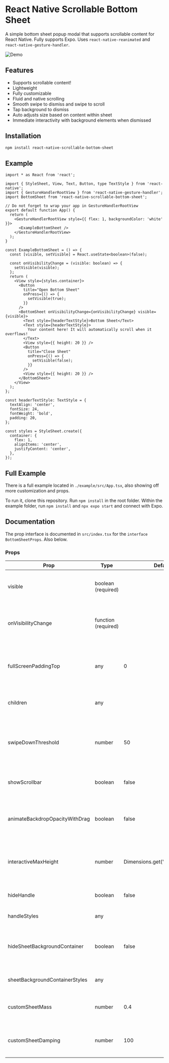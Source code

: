 # React Native Scrollable Bottom Sheet

A simple bottom sheet popup modal that supports scrollable content for React Native. Fully supports Expo. Uses `react-native-reanimated` and `react-native-gesture-handler`.

![Demo](assets/demo.gif)

## Features

- Supports scrollable content!
- Lightweight
- Fully customizable
- Fluid and native scrolling
- Smooth swipe to dismiss and swipe to scroll
- Tap background to dismiss
- Auto adjusts size based on content within sheet
- Immediate interactivity with background elements when dismissed 

## Installation

```sh
npm install react-native-scrollable-bottom-sheet
```

## Example

```tsx
import * as React from 'react';

import { StyleSheet, View, Text, Button, type TextStyle } from 'react-native';
import { GestureHandlerRootView } from 'react-native-gesture-handler';
import BottomSheet from 'react-native-scrollable-bottom-sheet';

// Do not forget to wrap your app in GestureHandlerRootView
export default function App() {
  return (
    <GestureHandlerRootView style={{ flex: 1, backgroundColor: 'white' }}>
      <ExampleBottomSheet />
    </GestureHandlerRootView>
  );
}

const ExampleBottomSheet = () => {
  const [visible, setVisible] = React.useState<boolean>(false);

  const onVisibilityChange = (visible: boolean) => {
    setVisible(visible);
  };
  return (
    <View style={styles.container}>
      <Button
        title="Open Bottom Sheet"
        onPress={() => {
          setVisible(true);
        }}
      />
      <BottomSheet onVisibilityChange={onVisibilityChange} visible={visible}>
        <Text style={headerTextStyle}>Bottom Sheet</Text>
        <Text style={headerTextStyle}>
          Your content here! It will automatically scroll when it overflows!
        </Text>
        <View style={{ height: 20 }} />
        <Button
          title="Close Sheet"
          onPress={() => {
            setVisible(false);
          }}
        />
        <View style={{ height: 20 }} />
      </BottomSheet>
    </View>
  );
};

const headerTextStyle: TextStyle = {
  textAlign: 'center',
  fontSize: 24,
  fontWeight: 'bold',
  padding: 20,
};

const styles = StyleSheet.create({
  container: {
    flex: 1,
    alignItems: 'center',
    justifyContent: 'center',
  },
});
```

## Full Example

There is a full example located in `./example/src/App.tsx`, also showing off more customization and props.

To run it, clone this repository. Run `npm install` in the root folder. Within the example folder, run `npm install` and `npx expo start` and connect with Expo.

## Documentation

The prop interface is documented in `src/index.tsx` for the `interface BottomSheetProps`. Also below.

### Props

| Prop                           | Type                | Default                         | Description                                                                                               |
| ------------------------------ | ------------------- | ------------------------------- | --------------------------------------------------------------------------------------------------------- |
| visible                        | boolean (required)  |                                 | Indicates whether the bottom sheet is currently visible or not.                                           |
| onVisibilityChange             | function (required) |                                 | A callback function invoked when the visibility of the bottom sheet changes.                              |
| fullScreenPaddingTop           | any                 | 0                               | Additional padding from the top of the total height when in fully expanded. Defaults to 0.                |
| children                       | any                 |                                 | The content to be displayed inside the bottom sheet.                                                      |
| swipeDownThreshold             | number              | 50                              | The threshold (in pixels) that triggers the swipe down gesture to close the bottom sheet. Defaults to 50. |
| showScrollbar                  | boolean             | false                           | Show the scrollbar or not. Defaults to false.                                                             |
| animateBackdropOpacityWithDrag | boolean             | false                           | Animate the opacity of the backdrop while dragging down the sheet. Defaults to false.                     |
| interactiveMaxHeight           | number              | Dimensions.get('window').height | The interactive height area of the sheet. Recommended to keep this undefined.                             |
| hideHandle                     | boolean             | false                           | Hide the handle for the bottom sheet container.                                                           |
| handleStyles                   | any                 |                                 | Styles for the handle element.                                                                            |
| hideSheetBackgroundContainer   | boolean             | false                           | Hide the background and container for the entire bottom sheet. This also hides the handle.                |
| sheetBackgroundContainerStyles | any                 |                                 | Styles for the container of the bottom sheet.                                                             |
| customSheetMass                | number              | 0.4                             | The mass used for the closing/opening animation of the sheet                                              |
| customSheetDamping             | number              | 100                             | The damping used for the closing/opening animation of the sheet                                           |

